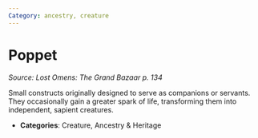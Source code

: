 ```yaml
---
Category: ancestry, creature
---
```

# Poppet  
*Source: Lost Omens: The Grand Bazaar p. 134*  

Small constructs originally designed to serve as companions or servants. They occasionally gain a greater spark of life, transforming them into independent, sapient creatures.

- **Categories**: Creature, Ancestry & Heritage